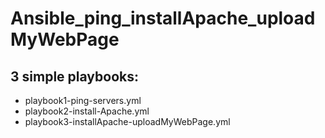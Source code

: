 # Ansible_ping_installApache_uploadMyWebPage
## 3 simple playbooks:
 - playbook1-ping-servers.yml
 - playbook2-install-Apache.yml
 - playbook3-installApache-uploadMyWebPage.yml
